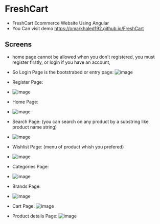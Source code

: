 # FreshCart
- FreshCart Ecommerce Website Using Angular
- You Can visit demo  https://omarkhaled192.github.io/FreshCart

## Screens
- home page cannot be allowed when you don't registered, you must register firstly, or login if you have an account,
- So Login Page is the bootstrabed or entry page:
![image](https://github.com/OmarKhaled192/FreshCart/assets/94392724/ba441410-1cd6-420e-a3b8-37b06c524ed4)

- Register Page:
- ![image](https://github.com/OmarKhaled192/FreshCart/assets/94392724/e41a4bb1-0871-4035-a690-acec0ad070a6)

- Home Page:
- ![image](https://github.com/OmarKhaled192/FreshCart/assets/94392724/1afa62c4-853a-49f6-b3a8-bd7499b0ad48)

- Search Page: (you can search on any product by a substring like product name string)
- ![image](https://github.com/OmarKhaled192/FreshCart/assets/94392724/5ad2ef9d-9257-48ab-9f81-b137eb9f8a20)

- Wishlist Page: (menu of product whish you prefered)
- ![image](https://github.com/OmarKhaled192/FreshCart/assets/94392724/b2e91b26-399e-4faa-b941-2a032db53bcd)

- Categories Page:
- ![image](https://github.com/OmarKhaled192/FreshCart/assets/94392724/0b510da7-2ffe-47df-be08-32acd57401f7)

- Brands Page:
- ![image](https://github.com/OmarKhaled192/FreshCart/assets/94392724/0bb7cb6f-b67f-4d53-88f1-94effc023aba)

- Cart Page: 
![image](https://github.com/OmarKhaled192/FreshCart/assets/94392724/0fe2f522-4ac3-40ef-9422-e8e8c60121b1)

- Product details Page:
![image](https://github.com/OmarKhaled192/FreshCart/assets/94392724/143e02fe-b26e-4395-a8d8-14abdacce516)

